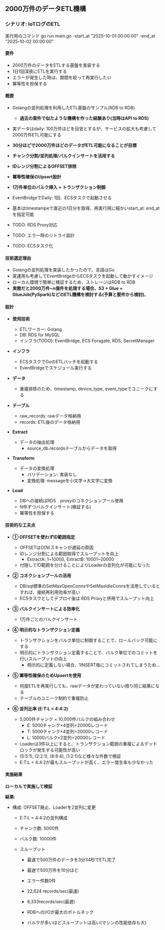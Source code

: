 ## 2000万件のデータETL機構
### シナリオ: IoTログのETL

実行用のコマンド
go run main.go -start_at "2025-10-01 00:00:00" -end_at "2025-10-02 00:00:00"

#### 要件
- 2000万件のデータをETLする基盤を実装する
- 1日1回深夜にETLを実行する
- エラーが発生した時は、期間を絞って再実行したい
- 冪等性を担保する

#### 概要
- Golangの並列処理を利用したETL基盤のサンプル(RDB to RDB)
    - **過去の案件で似たような機構を作った経験あり(当時はAPI to RDS)**
- 実データはdaily: 100万件ほどを目安とするが、サービスの拡大も考慮して2000万件ETL可能にする
- **30分ほどで2000万件ほどのデータがETL可能になることが目標**
- **チャンク分割/並列処理/バルクインサートを活用する**
- **IDレンジ分割によるOFFSET排除**
- **冪等性確保のUpsert設計**
- **1万件単位のバルク挿入 + トランザクション制御**
- EventBridgeでDaily: 1回、ECSタスクで起動させる
- 基本はtimestampeで直近の1日分を取得、再実行用に細かいstart_at: end_atを指定可能

- TODO: RDS Proxy対応
- TODO: エラー時のリトライ設計
- TODO: ECSタスク化

#### 技術選定理由
- Golangの並列処理を実装したかったので、言語はGo
- 実運用も考慮してEventBridgeからECSタスクを起動して動かすイメージ
- ローカル環境で簡単に検証するため、ストレージはRDB to RDB
- **実務だと2000万件~n億件を処理する場合、S3 + Glue + GlueJob(PySpark)などのETL機構を検討する(予算と要件から検討)**。

#### 設計
- **使用技術**
    - ETLワーカー: Golang
    - DB: RDS for MySQL
    - インフラ(TODO): EventBridge, ECS Foragate, RDS, SecretManager

- **インフラ**
    - ECSタスクでGoのETLバッチを起動する
    - EventBridgeでスケジュール実行する

- **データ**
    - 重複排除のため、timestamp, device_type, event_typeでユニークにする

- **テーブル**
    - raw_records: rawデータ格納用
    - records: ETL後のデータ格納用
- **Extract**
    - データの抽出処理
        - source_db.recordsテーブルからデータを取得
- **Transform**
    - データの変換処理
        - バリデーション: 実装なし
        - 変換処理: messageを小文字→大文字に変換
- **Load**
    - DBへの接続はRDS　proxyのコネクションプール使用
    - N件ずつバルクインサート(検証する)
    - 冪等性を担保する

#### 技術的な工夫点
- **① OFFSETを使わずID範囲指定**
    - OFFSETはO(N)スキャンが遅延の原因
    - IDレンジ分割による範囲取得でスループットを向上
        - ExtractA: 1~10000, ExtractB: 10001~20000
    - 付随してID範囲を分けることによりLoaderの並列化が可能になった

- **② コネクションプールの活用**
    - DB/sql標準のSetMaxOpenConnsやSetMaxIdleConnsを活用しているとすれば、接続再利用効率が高い
    - ECSタスクとしてデプロイ後は RDS Proxyと併用でスループット向上
- **③ バルクインサートによる効率化**
    - 1万件ごとのバルクインサート
- **④ 明示的なトランザクション定義**
    - トランザクションをバルク単位に制御することで、ロールバック可能にする
    - 明示的にトランザクション定義することで、バルク単位でのコミットを行いスループットの向上
        - 明示的に定義しない場合、1INSERT毎にコミットされてしまうため...

- **⑤ 冪等性確保のためUpsertを使用**
    - 何度ETLを再実行しても、rawデータが変わっていない限り同じ結果になる
    - テーブルのユニーク制約で重複防止

- **⑥ 並列比率 (E:T:L = 4:4:2)**
    - 5,000件チャンク × 10,000件バルクの組み合わせ
        - E: 5000チャンク×4並列=20000レコード
        - T: 5000チャンク×4並列=20000レコード
        - L: 10000バルク×2並列=20000レコード
    - Loaderは3件以上にすると、トランザクション範囲の重複によるデッドロックが発生する可能性が高い
    - (5:5:1), (2:2:1), (8:8:4), (1:2:1)など様々な件数で検証
    -  E:T:L = 4:4:2が最もスループットが高く、エラー発生率も少なかった

#### 実施結果
**ローカルで実施して検証**

**結果:**
- 構成: OFFSET廃止、Loaderを2並列に変更
    - E:T:L = 4:4:2の並列構成
    - チャンク数: 5000件
    - バルク数: 10000件

    - スループット
        - 最速で500万件のデータを3分34秒でETL完了
        - 最遅で500万件を10分ほど
        - エラー件数0件
        - 22,624 records/sec(最速)
        - 8,333records/sec(最遅)

        - RDBへのI/Oが最大のボトルネック
        - バルクが多いほどスループットは高い(マシンの性能依存も大)
